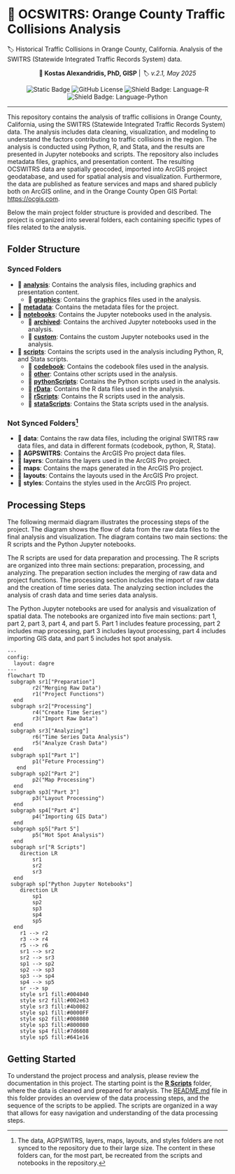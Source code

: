 # :vertical_traffic_light: OCSWITRS: Orange County Traffic Collisions Analysis


:label: Historical Traffic Collisions in Orange County, California. Analysis of the SWITRS (Statewide Integrated Traffic Records System) data.

<div align="center">

**:bust_in_silhouette: Kostas Alexandridis, PhD, GISP** | *:label: v.2.1, May 2025*

![Static Badge](https://img.shields.io/badge/OCSWITRS-GitHub?style=plastic&logo=github&logoSize=auto&label=GitHub&labelColor=navy) 
![GitHub License](https://img.shields.io/github/license/ktalexan/PolicyAnalysis?style=plastic&labelColor=black) 
![Shield Badge: Language-R](https://img.shields.io/static/v1?style=plastic&label=language&message=R&logo=R&color=blue&logoColor=blue&labelColor=black)
![Shield Badge: Language-Python](https://img.shields.io/static/v1?style=plastic&label=language&message=Python&logo=python&color=forestgreen&logoColor=blue&labelColor=black)

</div>

----


This repository contains the analysis of traffic collisions in Orange County, California, using the SWITRS (Statewide Integrated Traffic Records System) data. The analysis includes data cleaning, visualization, and modeling to understand the factors contributing to traffic collisions in the region.
The analysis is conducted using Python, R, and Stata, and the results are presented in Jupyter notebooks and scripts. The repository also includes metadata files, graphics, and presentation content.
The resulting OCSWITRS data are spatially geocoded, imported into ArcGIS project geodatabase, and used for spatial analysis and visualization. Furthermore, the data are published as feature services and maps and shared publicly both on ArcGIS online, and in the Orange County Open GIS Portal: https://ocgis.com.

Below the main project folder structure is provided and described. The project is organized into several folders, each containing specific types of files related to the analysis.

## Folder Structure

### Synced Folders

- :file_folder: [**analysis**](analysis): Contains the analysis files, including graphics and presentation content.
  - :file_folder: [**graphics**](analysis/graphics): Contains the graphics files used in the analysis.
- :file_folder: [**metadata**](metadata): Contains the metadata files for the project.
- :file_folder: [**notebooks**](notebooks): Contains the Jupyter notebooks used in the analysis.
  - :file_folder: [**archived**](notebooks/archived): Contains the archived Jupyter notebooks used in the analysis.
  - :file_folder: [**custom**](notebooks/custom): Contains the custom Jupyter notebooks used in the analysis.
- :file_folder: [**scripts**](scripts): Contains the scripts used in the analysis including Python, R, and Stata scripts.
  - :file_folder: [**codebook**](scripts/codebook): Contains the codebook files used in the analysis.
  - :file_folder: [**other**](scripts/other): Contains other scripts used in the analysis.
  - :file_folder: [**pythonScripts**](scripts/pythonScripts): Contains the Python scripts used in the analysis.
  - :file_folder: [**rData**](scripts/rData): Contains the R data files used in the analysis.
  - :file_folder: [**rScripts**](scripts/rScripts): Contains the R scripts used in the analysis.
  - :file_folder: [**stataScripts**](scripts/stataScripts): Contains the Stata scripts used in the analysis.

### Not Synced Folders[^1]

[^1]: The data, AGPSWITRS, layers, maps, layouts, and styles folders are not synced to the repository due to their large size. The content in these folders can, for the most part, be recreated from the scripts and notebooks in the repository.

- :file_folder: **data**: Contains the raw data files, including the original SWITRS raw data files, and data in different formats (codebook, python, R, Stata).
- :file_folder: **AGPSWITRS**: Contains the ArcGIS Pro project data files.
- :file_folder: **layers**: Contains the layers used in the ArcGIS Pro project.
- :file_folder: **maps**: Contains the maps generated in the ArcGIS Pro project.
- :file_folder: **layouts**: Contains the layouts used in the ArcGIS Pro project.
- :file_folder: **styles**: Contains the styles used in the ArcGIS Pro project.

## Processing Steps

The following mermaid diagram illustrates the processing steps of the project. The diagram shows the flow of data from the raw data files to the final analysis and visualization. The diagram contains two main sections: the R scripts and the Python Jupyter notebooks. 

The R scripts are used for data preparation and processing. The R scripts are organized into three main sections: preparation, processing, and analyzing. The preparation section includes the merging of raw data and project functions. The processing section includes the import of raw data and the creation of time series data. The analyzing section includes the analysis of crash data and time series data analysis. 

The Python Jupyter notebooks are used for analysis and visualization of spatial data. The notebooks are organized into five main sections: part 1, part 2, part 3, part 4, and part 5. Part 1 includes feature processing, part 2 includes map processing, part 3 includes layout processing, part 4 includes importing GIS data, and part 5 includes hot spot analysis.

```mermaid
---
config:
  layout: dagre
---
flowchart TD
 subgraph sr1["Preparation"]
        r2("Merging Raw Data")
        r1("Project Functions")
  end
 subgraph sr2["Processing"]
        r4("Create Time Series")
        r3("Import Raw Data")
  end
 subgraph sr3["Analyzing"]
        r6("Time Series Data Analysis")
        r5("Analyze Crash Data")
  end
 subgraph sp1["Part 1"]
        p1("Feture Processing")
   end
 subgraph sp2["Part 2"]
        p2("Map Processing")
  end
 subgraph sp3["Part 3"]
        p3("Layout Processing")
  end
 subgraph sp4["Part 4"]
        p4("Importing GIS Data")
  end
 subgraph sp5["Part 5"]
        p5("Hot Spot Analysis")
  end
 subgraph sr["R Scripts"]
    direction LR
        sr1
        sr2
        sr3
  end
 subgraph sp["Python Jupyter Notebooks"]
    direction LR
        sp1
        sp2
        sp3
        sp4
        sp5
  end
    r1 --> r2
    r3 --> r4
    r5 --> r6
    sr1 --> sr2
    sr2 --> sr3
    sp1 --> sp2
    sp2 --> sp3
    sp3 --> sp4
    sp4 --> sp5
    sr --> sp
    style sr1 fill:#004040
    style sr2 fill:#002e63
    style sr3 fill:#4b0082
    style sp1 fill:#0000FF
    style sp2 fill:#008080
    style sp3 fill:#800080
    style sp4 fill:#7d6608
    style sp5 fill:#641e16
```

## Getting Started

To understand the project process and analysis, please review the documentation in this project. The starting point is the [**R Scripts**](scripts/rScripts) folder, where the data is cleaned and prepared for analysis. The [README.md](scripts/rScripts/README.md) file in this folder provides an overview of the data processing steps, and the sequence of the scripts to be applied. The scripts are organized in a way that allows for easy navigation and understanding of the data processing steps.

